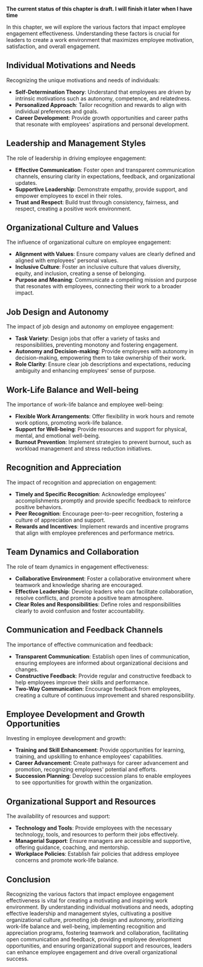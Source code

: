 **The current status of this chapter is draft. I will finish it later when I have time**

In this chapter, we will explore the various factors that impact employee engagement effectiveness. Understanding these factors is crucial for leaders to create a work environment that maximizes employee motivation, satisfaction, and overall engagement.

Individual Motivations and Needs
--------------------------------

Recognizing the unique motivations and needs of individuals:

* **Self-Determination Theory**: Understand that employees are driven by intrinsic motivations such as autonomy, competence, and relatedness.
* **Personalized Approach**: Tailor recognition and rewards to align with individual preferences and goals.
* **Career Development**: Provide growth opportunities and career paths that resonate with employees' aspirations and personal development.

Leadership and Management Styles
--------------------------------

The role of leadership in driving employee engagement:

* **Effective Communication**: Foster open and transparent communication channels, ensuring clarity in expectations, feedback, and organizational updates.
* **Supportive Leadership**: Demonstrate empathy, provide support, and empower employees to excel in their roles.
* **Trust and Respect**: Build trust through consistency, fairness, and respect, creating a positive work environment.

Organizational Culture and Values
---------------------------------

The influence of organizational culture on employee engagement:

* **Alignment with Values**: Ensure company values are clearly defined and aligned with employees' personal values.
* **Inclusive Culture**: Foster an inclusive culture that values diversity, equity, and inclusion, creating a sense of belonging.
* **Purpose and Meaning**: Communicate a compelling mission and purpose that resonates with employees, connecting their work to a broader impact.

Job Design and Autonomy
-----------------------

The impact of job design and autonomy on employee engagement:

* **Task Variety**: Design jobs that offer a variety of tasks and responsibilities, preventing monotony and fostering engagement.
* **Autonomy and Decision-making**: Provide employees with autonomy in decision-making, empowering them to take ownership of their work.
* **Role Clarity**: Ensure clear job descriptions and expectations, reducing ambiguity and enhancing employees' sense of purpose.

Work-Life Balance and Well-being
--------------------------------

The importance of work-life balance and employee well-being:

* **Flexible Work Arrangements**: Offer flexibility in work hours and remote work options, promoting work-life balance.
* **Support for Well-being**: Provide resources and support for physical, mental, and emotional well-being.
* **Burnout Prevention**: Implement strategies to prevent burnout, such as workload management and stress reduction initiatives.

Recognition and Appreciation
----------------------------

The impact of recognition and appreciation on engagement:

* **Timely and Specific Recognition**: Acknowledge employees' accomplishments promptly and provide specific feedback to reinforce positive behaviors.
* **Peer Recognition**: Encourage peer-to-peer recognition, fostering a culture of appreciation and support.
* **Rewards and Incentives**: Implement rewards and incentive programs that align with employee preferences and performance metrics.

Team Dynamics and Collaboration
-------------------------------

The role of team dynamics in engagement effectiveness:

* **Collaborative Environment**: Foster a collaborative environment where teamwork and knowledge sharing are encouraged.
* **Effective Leadership**: Develop leaders who can facilitate collaboration, resolve conflicts, and promote a positive team atmosphere.
* **Clear Roles and Responsibilities**: Define roles and responsibilities clearly to avoid confusion and foster accountability.

Communication and Feedback Channels
-----------------------------------

The importance of effective communication and feedback:

* **Transparent Communication**: Establish open lines of communication, ensuring employees are informed about organizational decisions and changes.
* **Constructive Feedback**: Provide regular and constructive feedback to help employees improve their skills and performance.
* **Two-Way Communication**: Encourage feedback from employees, creating a culture of continuous improvement and shared responsibility.

Employee Development and Growth Opportunities
---------------------------------------------

Investing in employee development and growth:

* **Training and Skill Enhancement**: Provide opportunities for learning, training, and upskilling to enhance employees' capabilities.
* **Career Advancement**: Create pathways for career advancement and promotion, recognizing employees' potential and efforts.
* **Succession Planning**: Develop succession plans to enable employees to see opportunities for growth within the organization.

Organizational Support and Resources
------------------------------------

The availability of resources and support:

* **Technology and Tools**: Provide employees with the necessary technology, tools, and resources to perform their jobs effectively.
* **Managerial Support**: Ensure managers are accessible and supportive, offering guidance, coaching, and mentorship.
* **Workplace Policies**: Establish fair policies that address employee concerns and promote work-life balance.

Conclusion
----------

Recognizing the various factors that impact employee engagement effectiveness is vital for creating a motivating and inspiring work environment. By understanding individual motivations and needs, adopting effective leadership and management styles, cultivating a positive organizational culture, promoting job design and autonomy, prioritizing work-life balance and well-being, implementing recognition and appreciation programs, fostering teamwork and collaboration, facilitating open communication and feedback, providing employee development opportunities, and ensuring organizational support and resources, leaders can enhance employee engagement and drive overall organizational success.
